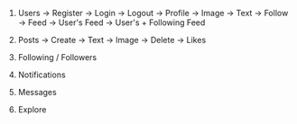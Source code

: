 1. Users
    -> Register
    -> Login
    -> Logout
    -> Profile
        -> Image
        -> Text
        -> Follow
    -> Feed
        -> User's Feed 
        -> User's  + Following Feed

2. Posts 
    -> Create
        -> Text
        -> Image
        -> Delete 
        -> Likes

3. Following / Followers 

4. Notifications 

5. Messages 

6. Explore 

